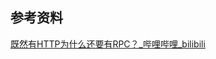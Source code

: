 



















## 参考资料

[既然有HTTP为什么还要有RPC？_哔哩哔哩_bilibili](https://www.bilibili.com/video/BV1Qv4y127B4/?spm_id_from=333.788&vd_source=52cd9a9deff2e511c87ff028e3bb01d2)